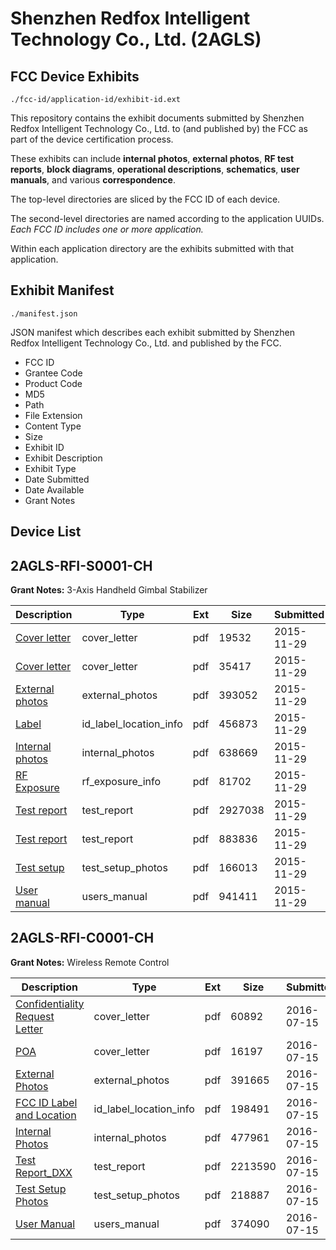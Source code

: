 # Shenzhen Redfox Intelligent Technology Co., Ltd. (2AGLS)
## FCC Device Exhibits

```
./fcc-id/application-id/exhibit-id.ext
```

This repository contains the exhibit documents submitted by Shenzhen Redfox Intelligent Technology Co., Ltd. to (and published by) the FCC as part of the device certification process.

These exhibits can include **internal photos**, **external photos**, **RF test reports**, **block diagrams**, **operational descriptions**, **schematics**, **user manuals**, and various **correspondence**.

The top-level directories are sliced by the FCC ID of each device.

The second-level directories are named according to the application UUIDs. *Each FCC ID includes one or more application.*

Within each application directory are the exhibits submitted with that application. 

## Exhibit Manifest

```
./manifest.json
```

JSON manifest which describes each exhibit submitted by Shenzhen Redfox Intelligent Technology Co., Ltd. and published by the FCC.

- FCC ID
- Grantee Code
- Product Code
- MD5
- Path
- File Extension
- Content Type
- Size
- Exhibit ID
- Exhibit Description
- Exhibit Type
- Date Submitted
- Date Available
- Grant Notes

## Device List
## 2AGLS-RFI-S0001-CH
**Grant Notes:** 3-Axis Handheld Gimbal Stabilizer

| Description | Type | Ext | Size | Submitted | Available |
| ----------- | ---- | --- | ---- | --------- | --------- |
| [Cover letter](2AGLS-RFI-S0001-CH/277c35d44dcebafb78eca19c6492c217/2824926.pdf) | cover_letter | pdf | 19532 | 2015-11-29 | 2015-11-29 |
| [Cover letter](2AGLS-RFI-S0001-CH/277c35d44dcebafb78eca19c6492c217/2824927.pdf) | cover_letter | pdf | 35417 | 2015-11-29 | 2015-11-29 |
| [External photos](2AGLS-RFI-S0001-CH/277c35d44dcebafb78eca19c6492c217/2824928.pdf) | external_photos | pdf | 393052 | 2015-11-29 | 2015-11-29 |
| [Label](2AGLS-RFI-S0001-CH/277c35d44dcebafb78eca19c6492c217/2824929.pdf) | id_label_location_info | pdf | 456873 | 2015-11-29 | 2015-11-29 |
| [Internal photos](2AGLS-RFI-S0001-CH/277c35d44dcebafb78eca19c6492c217/2824930.pdf) | internal_photos | pdf | 638669 | 2015-11-29 | 2015-11-29 |
| [RF Exposure](2AGLS-RFI-S0001-CH/277c35d44dcebafb78eca19c6492c217/2824932.pdf) | rf_exposure_info | pdf | 81702 | 2015-11-29 | 2015-11-29 |
| [Test report](2AGLS-RFI-S0001-CH/277c35d44dcebafb78eca19c6492c217/2824935.pdf) | test_report | pdf | 2927038 | 2015-11-29 | 2015-11-29 |
| [Test report](2AGLS-RFI-S0001-CH/277c35d44dcebafb78eca19c6492c217/2824936.pdf) | test_report | pdf | 883836 | 2015-11-29 | 2015-11-29 |
| [Test setup](2AGLS-RFI-S0001-CH/277c35d44dcebafb78eca19c6492c217/2824937.pdf) | test_setup_photos | pdf | 166013 | 2015-11-29 | 2015-11-29 |
| [User manual](2AGLS-RFI-S0001-CH/277c35d44dcebafb78eca19c6492c217/2824938.pdf) | users_manual | pdf | 941411 | 2015-11-29 | 2015-11-29 |
## 2AGLS-RFI-C0001-CH
**Grant Notes:** Wireless Remote Control

| Description | Type | Ext | Size | Submitted | Available |
| ----------- | ---- | --- | ---- | --------- | --------- |
| [Confidentiality Request Letter](2AGLS-RFI-C0001-CH/b1daba8823a3a4668acc8ef999e545c8/3064792.pdf) | cover_letter | pdf | 60892 | 2016-07-15 | 2016-07-15 |
| [POA](2AGLS-RFI-C0001-CH/b1daba8823a3a4668acc8ef999e545c8/3064793.pdf) | cover_letter | pdf | 16197 | 2016-07-15 | 2016-07-15 |
| [External Photos](2AGLS-RFI-C0001-CH/b1daba8823a3a4668acc8ef999e545c8/3064794.pdf) | external_photos | pdf | 391665 | 2016-07-15 | 2016-07-15 |
| [FCC ID Label and Location](2AGLS-RFI-C0001-CH/b1daba8823a3a4668acc8ef999e545c8/3064796.pdf) | id_label_location_info | pdf | 198491 | 2016-07-15 | 2016-07-15 |
| [Internal Photos](2AGLS-RFI-C0001-CH/b1daba8823a3a4668acc8ef999e545c8/3064795.pdf) | internal_photos | pdf | 477961 | 2016-07-15 | 2016-07-15 |
| [Test Report_DXX](2AGLS-RFI-C0001-CH/b1daba8823a3a4668acc8ef999e545c8/3064797.pdf) | test_report | pdf | 2213590 | 2016-07-15 | 2016-07-15 |
| [Test Setup Photos](2AGLS-RFI-C0001-CH/b1daba8823a3a4668acc8ef999e545c8/3064798.pdf) | test_setup_photos | pdf | 218887 | 2016-07-15 | 2016-07-15 |
| [User Manual](2AGLS-RFI-C0001-CH/b1daba8823a3a4668acc8ef999e545c8/3064799.pdf) | users_manual | pdf | 374090 | 2016-07-15 | 2016-07-15 |
